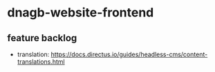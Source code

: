 # dnagb-website-frontend

## feature backlog

- translation: https://docs.directus.io/guides/headless-cms/content-translations.html
